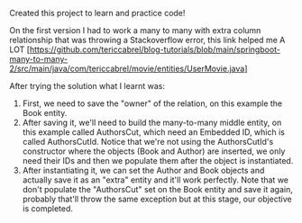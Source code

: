 Created this project to learn and practice code!

On the first version I had to work a many to many with extra column relationship that was throwing a Stackoverflow error, this link helped me A LOT [https://github.com/tericcabrel/blog-tutorials/blob/main/springboot-many-to-many-2/src/main/java/com/tericcabrel/movie/entities/UserMovie.java]

After trying the solution what I learnt was:

1. First, we need to save the "owner" of the relation, on this example the Book entity.
2. After saving it, we'll need to build the many-to-many middle entity, on this example called AuthorsCut, which need an Embedded ID, which is called AuthorsCutId.
  Notice that we're not using the AuthorsCutId's constructor where the objects (Book and Author) are inserted, we only need their IDs and then we populate them after the object is instantiated.
3. After instantiating it, we can set the Author and Book objects and actually save it as an "extra" entity and it'll work perfectly.
  Note that we don't populate the "AuthorsCut" set on the Book entity and save it again, probably that'll throw the same exception but at this stage, our objective is completed.
